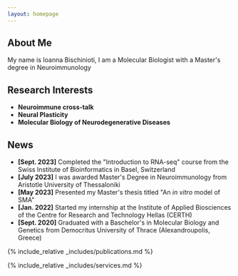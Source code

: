 ```yaml
---
layout: homepage
---
```


## About Me
My name is Ioanna Bischinioti,
I am a Molecular Biologist with a Master's degree in Neuroimmunology

## Research Interests

- **Neuroimmune cross-talk**
- **Neural Plasticity** 
- **Molecular Biology of Neurodegenerative Diseases** 

## News

- **[Sept. 2023]** Completed the "Introduction to RNA-seq" course from the Swiss Institute of Bioinformatics in Basel, Switzerland 
- **[July 2023]** I was awarded Master's Degree in Neuroimmunology from Aristotle University of Thessaloniki
- **[May 2023]** Presented my Master's thesis titled "An _in vitro_ model of SMA"
- **[Jan. 2022]** Started my internship at the Institute of Applied Biosciences of the Centre for Research and Technology Hellas (CERTH)
- **[Sept. 2020]**  Graduated with a Baschelor's in Molecular Biology and Genetics from Democritus University of Thrace (Alexandroupolis, Greece)

{% include_relative _includes/publications.md %}

{% include_relative _includes/services.md %}
